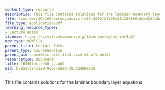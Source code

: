 ```yaml
---
content_type: resource
description: This file contains solutions for the laminar boundary layer equations.
file: /courses/16-100-aerodynamics-fall-2005/b7e50c32c3299061ebeb395b2eb9e23a_16100lectre30_cj.pdf
file_type: application/pdf
learning_resource_types:
- Lecture Notes
license: https://creativecommons.org/licenses/by-nc-sa/4.0/
ocw_type: OCWFile
parent_title: Lecture Notes
parent_type: CourseSection
parent_uid: aac0011c-aef7-5515-ccc9-354af44ae163
resourcetype: Document
title: 16100lectre30_cj.pdf
uid: b7e50c32-c329-9061-ebeb-395b2eb9e23a
---
```

This file contains solutions for the laminar boundary layer equations.